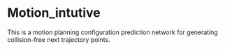 # Motion_intutive
This is a motion planning configuration prediction network for generating collision-free next trajectory points.

